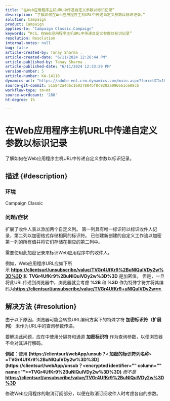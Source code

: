 ```yaml
---
title: “在Web应用程序主机URL中传递自定义参数以标识记录”
description: “了解如何在Web应用程序主机URL中传递自定义参数以标识记录。”
solution: Campaign
product: Campaign
applies-to: "Campaign Classic,Campaign"
keywords: “KCS，在Web应用程序主机URL中传递自定义参数以标识记录”
resolution: Resolution
internal-notes: null
bug: false
article-created-by: Tanay Sharma .
article-created-date: "6/11/2024 12:26:44 PM"
article-published-by: Tanay Sharma .
article-published-date: "6/11/2024 12:33:29 PM"
version-number: 5
article-number: KA-14118
dynamics-url: "https://adobe-ent.crm.dynamics.com/main.aspx?forceUCI=1&pagetype=entityrecord&etn=knowledgearticle&id=13ac29dc-ed27-ef11-840b-6045bd0065b6"
source-git-commit: 515842a4dbc16027884bf8c9202a096661ce88cb
workflow-type: tm+mt
source-wordcount: '288'
ht-degree: 1%

---
```


# 在Web应用程序主机URL中传递自定义参数以标识记录


了解如何在Web应用程序主机URL中传递自定义参数以标识记录。

## 描述 {#description}


### 环境

Campaign Classic

### 问题/症状

扩展了收件人表以添加两个自定义列。 第一列具有唯一标识符以标识收件人记录，第二列以加密格式存储相同的标识符。 已创建新创建的自定义工作流以加密第一列的所有值并将它们存储在相应的第二列中。

需要使用此加密记录来标识Web应用程序中的收件人。

例如，Web应用程序URL应如下所示 <b>[https://clientsurl/unsubscribe/value/TVGr4UfKr9%2BuNlQulVDy2w%3D%3D](https://clientsurl/unsubscribe/value/TVGr4UfKr9%2BuNlQulVDy2w%3D%3D)</b> 和 <b>TVGr4UfKr9%2BuNlQulVDy2w%3D%3D</b> 是加密值。 但是，一旦将此URL传递到浏览器中，浏览器就会考虑 <b>%2B </b>和 <b>%3D</b> 作为特殊字符并将其编码为<b>[https://clientsurl/unsubscribe/value/TVGr4UfKr9+uNlQulVDy2w==](https://&amp;nbsp;https://clientsurl/unsubscribe/value/TVGr4UfKr9+uNlQulVDy2w==)</b>.


## 解决方法 {#resolution}


由于以下原因，浏览器可能会转换URL编码方案下的特殊字符 <b>加密标识符（扩展列）</b> 未作为URL中的查询参数传递。

要解决此问题，应在中使用分隔符和通道 <b>加密标识符</b> 作为查询参数，以便浏览器不会对其进行解码。

<b>例如</b>：使用 <b>[https://clientsurl/webApp/unsub？`<` 加密的标识符列名称`>` =TVGr4UfKr9%2BuNlQulVDy2w%3D%3D](https://clientsurl/webApp/unsub？&lt;encrypted identifier=&quot;&quot; column=&quot;&quot; name=&quot;&quot;>=TVGr4UfKr9%2BuNlQulVDy2w%3D%3D)</b> *而不是<b>*[https://clientsurl/unsubscribe/value/TVGr4UfKr9%2BuNlQulVDy2w%3D%3D](https://clientsurl/unsubscribe/value/TVGr4UfKr9%2BuNlQulVDy2w%3D%3D)</b>

修改Web应用程序的取消订阅部分，以便在取消订阅收件人时考虑各自的参数。
